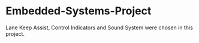 # Embedded-Systems-Project
Lane Keep Assist, Control Indicators and Sound System were chosen in this project.

